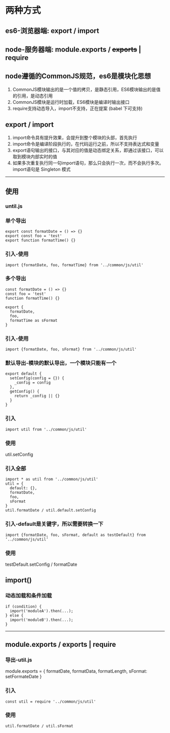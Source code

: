 # 两种方式
## es6-浏览器端: export / import
## node-服务器端: module.exports / ~~exports~~ | require

## node遵循的CommonJS规范，es6是模块化思想
1. CommonJS模块输出的是一个值的拷贝，是静态引用，ES6模块输出的是值的引用，是动态引用
2. CommonJS模块是运行时加载，ES6模块是编译时输出接口
3. require支持动态导入，import不支持，正在提案 (babel 下可支持)

## export / import
1. import命令具有提升效果，会提升到整个模块的头部，首先执行
2. import命令是编译阶段执行的，在代码运行之前，所以不支持表达式和变量
3. export语句输出的接口，与其对应的值是动态绑定关系，即通过该接口，可以取到模块内部实时的值
4. 如果多次重复执行同一句import语句，那么只会执行一次，而不会执行多次。import语句是 Singleton 模式

--------

## 使用
### until.js
### 单个导出
```
export const formatDate = () => {}
export const foo = 'test'
export function formatTime() {}
```
### 引入-使用
`import {formatDate, foo, formatTime} from '../common/js/util'`

### 多个导出
```
const formatDate = () => {}
const foo = 'test'
function formatTime() {}

export {
  formatDate,
  foo,
  formatTime as sFormat
}
```
### 引入-使用
`import {formatDate, foo, sFormat} from '../common/js/util'`

### 默认导出-模块的默认导出，一个模块只能有一个
```
export default {
  setConfig(config = {}) {
    _config = config
  },
  getConfig() {
    return _config || {}
  }
}
```
### 引入
`import util from '../common/js/util'`
### 使用
util.setConfig
### 引入全部
```
import * as util from '../common/js/util'
util = {
  default: {},
  formatDate,
  foo,
  sFormat
}
util.formatDate / util.default.setConfig
```
### 引入-default是关键字，所以需要转换一下
`import {formatDate, foo, sFormat, default as testDefault} from ‘../common/js/util’`
### 使用
testDefault.setConfig / formatDate


## import()
### 动态加载和条件加载
```
if (condition) {
  import('moduleA').then(...);
} else {
  import('moduleB').then(...);
}
```
--------

## module.exports / exports | require
### 导出-util.js
module.exports = {
  formatDate,
  formatData,
  formatLength,
  sFormat: setFormateDate
}
### 引入
`const util = require '../common/js/util'`
### 使用
`util.formatDate / util.sFormat`